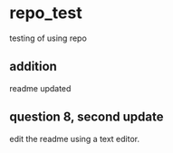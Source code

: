 # repo_test
testing of using repo

## addition

readme updated

## question 8, second update

edit the readme using a text editor.